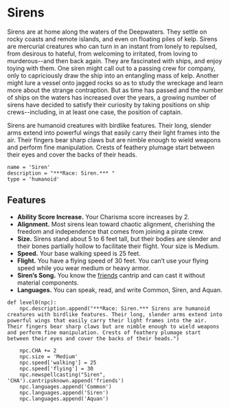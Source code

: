 # Sirens
Sirens are at home along the waters of the Deepwaters. They settle on rocky coasts and remote islands, and even on floating piles of kelp. Sirens are mercurial creatures who can turn in an instant from lonely to repulsed, from desirous to hateful, from welcoming to irritated, from loving to murderous--and then back again. They are fascinated with ships, and enjoy toying with them. One siren might call out to a passing crew for company, only to capriciously draw the ship into an entangling mass of kelp. Another might lure a vessel onto jagged rocks so as to study the wreckage and learn more about the strange contraption. But as time has passed and the number of ships on the waters has increased over the years, a growing number of sirens have decided to satisfy their curiosity by taking positions on ship crews--including, in at least one case, the position of captain.

Sirens are humanoid creatures with birdlike features. Their long, slender arms extend into powerful wings that easily carry their light frames into the air. Their fingers bear sharp claws but are nimble enough to wield weapons and perform fine manipulation. Crests of feathery plumage start between their eyes and cover the backs of their heads.

```
name = 'Siren'
description = "***Race: Siren.*** "
type = 'humanoid'
```

## Features

* **Ability Score Increase.** Your Charisma score increases by 2.
* **Alignment.** Most sirens lean toward chaotic alignment, cherishing the freedom and independence that comes from joining a pirate crew.
* **Size.** Sirens stand about 5 to 6 feet tall, but their bodies are slender and their bones partially hollow to facilitate their flight. Your size is Medium.
* **Speed.** Your base walking speed is 25 feet.
* **Flight.** You have a flying speed of 30 feet. You can’t use your flying speed while you wear medium or heavy armor.
* **Siren’s Song.** You know the [friends](../Magic/Spells/friends.md) cantrip and can cast it without material components.
* **Languages.** You can speak, read, and write Common, Siren, and Aquan.

```
def level0(npc):
    npc.description.append("***Race: Siren.*** Sirens are humanoid creatures with birdlike features. Their long, slender arms extend into powerful wings that easily carry their light frames into the air. Their fingers bear sharp claws but are nimble enough to wield weapons and perform fine manipulation. Crests of feathery plumage start between their eyes and cover the backs of their heads.")

    npc.CHA += 2
    npc.size = 'Medium'
    npc.speed['walking'] = 25
    npc.speed['flying'] = 30
    npc.newspellcasting("Siren", 'CHA').cantripsknown.append('friends')
    npc.languages.append('Common')
    npc.languages.append('Siren')
    npc.languages.append('Aquan')
```
